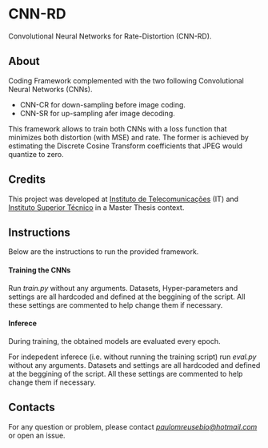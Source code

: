# CNN-RD

Convolutional Neural Networks for Rate-Distortion (CNN-RD).

## About
Coding Framework complemented with the two following Convolutional Neural Networks (CNNs).
  - CNN-CR for down-sampling before image coding.
  - CNN-SR for up-sampling afer image decoding.

This framework allows to train both CNNs with a loss function that minimizes both distortion (with MSE) and rate. The former is achieved by estimating the Discrete Cosine Transform coefficients that JPEG would quantize to zero.

## Credits
This project was developed at [Instituto de Telecomunicações](https://it.pt) (IT) and [Instituto Superior Técnico](https://tecnico.ulisboa.pt/) in a Master Thesis context.

## Instructions 
Below are the instructions to run the provided framework.

#### Training the CNNs
Run *train.py* without any arguments. Datasets, Hyper-parameters and settings are all hardcoded and defined at the beggining of the script. All these settings are commented to help change them if necessary.

#### Inferece
During training, the obtained models are evaluated every epoch.

For indepedent inferece (i.e. without running the training script) run *eval.py* without any arguments. Datasets and settings are all hardcoded and defined at the beggining of the script. All these settings are commented to help change them if necessary.

## Contacts
For any question or problem, please contact *paulomreusebio@hotmail.com* or open an issue.
